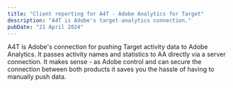 ```yaml
---
title: "Client reporting for A4T - Adobe Analytics for Target"
description: "A4T is Adobe's target-analytics connection."
pubDate: "21 April 2024"
---
```


A4T is Adobe's connection for pushing Target activity data to Adobe Analytics. It passes activity names and statistics to AA directly via a server connection. It makes sense - as Adobe control and can secure the connection between both products it saves you the hassle of having to manually push data.

